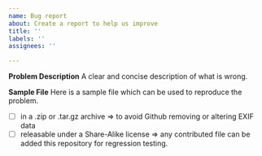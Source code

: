 ```yaml
---
name: Bug report
about: Create a report to help us improve
title: ''
labels: ''
assignees: ''

---
```


**Problem Description**
A clear and concise description of what is wrong.

**Sample File**
Here is a sample file which can be used to reproduce the problem.

* [ ] in a .zip or .tar.gz archive => to avoid Github removing or altering EXIF data
* [ ] releasable under a Share-Alike license => any contributed file can be added this repository for regression testing.
